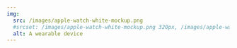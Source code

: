 ```yaml
---
img:
  src: /images/apple-watch-white-mockup.png
  #srcset: /images/apple-watch-white-mockup.png 320px, /images/apple-watch-white-mockup@2x.png 600px
  alt: A wearable device
---
```

